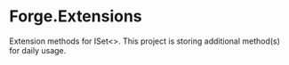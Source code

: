 # Forge.Extensions
Extension methods for ISet&lt;>. This project is storing additional method(s) for daily usage.
